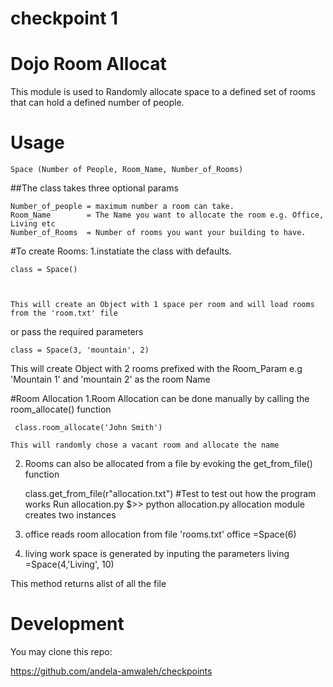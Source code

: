 # checkpoint 1

# Dojo Room Allocat


This module is used to Randomly allocate space to a defined set of rooms
 that can hold a defined number of people.

# Usage

	
	Space (Number of People, Room_Name, Number_of_Rooms)

##The class takes three optional params

	Number_of_people = maximum number a room can take.
	Room_Name 		 = The Name you want to allocate the room e.g. Office, Living etc
	Number_of_Rooms  = Number of rooms you want your building to have. 

#To create Rooms:
1.instatiate the class with defaults.
	
	class = Space()

	

	This will create an Object with 1 space per room and will load rooms from the 'room.txt' file 

or  pass the required parameters
	
	class = Space(3, 'mountain', 2)
	

This will create Object with 2 rooms prefixed with the Room_Param e.g 'Mountain 1' and 'mountain 2' as the room Name



#Room Allocation
1.Room Allocation can be done manually by calling the room_allocate() function
	 
	 class.room_allocate('John Smith')

	This will randomly chose a vacant room and allocate the name 

2. Rooms can also be allocated from a file by evoking the get_from_file() function
	
	 class.get_from_file(r"allocation.txt")
#Test
 to test out how the program works Run allocation.py
 		$>> python allocation.py
 allocation module creates two instances

 1. office reads room allocation from file 'rooms.txt'
		office =Space(6)
2. living work space is generated by inputing the parameters
		living =Space(4,'Living', 10)


This method returns alist of all the file


# Development
You may clone this repo:

https://github.com/andela-amwaleh/checkpoints

			
